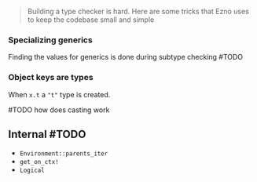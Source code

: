 > Building a type checker is hard. Here are some tricks that Ezno uses to keep the codebase small and simple

### Specializing generics
Finding the values for generics is done during subtype checking #TODO

### Object keys are types
When `x.t` a `"t"` type is created.

#TODO how does casting work

## Internal #TODO
- `Environment::parents_iter`
- `get_on_ctx!`
- `Logical`

